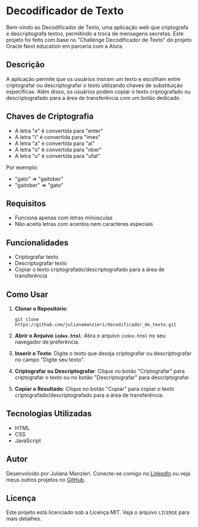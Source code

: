 # Decodificador de Texto

Bem-vindo ao Decodificador de Texto, uma aplicação web que criptografa e descriptografa textos, permitindo a troca de mensagens secretas. Este projeto foi feito com base no "Challenge Decodificador de Texto" do projeto Oracle Next education em parceria com a Alura.

## Descrição

A aplicação permite que os usuários insiram um texto e escolham entre criptografar ou descriptografar o texto utilizando chaves de substituição específicas. Além disso, os usuários podem copiar o texto criptografado ou descriptografado para a área de transferência com um botão dedicado.

## Chaves de Criptografia

- A letra "e" é convertida para "enter"
- A letra "i" é convertida para "imes"
- A letra "a" é convertida para "ai"
- A letra "o" é convertida para "ober"
- A letra "u" é convertida para "ufat"

Por exemplo:

- "gato" => "gaitober"
- "gaitober" => "gato"

## Requisitos

- Funciona apenas com letras minúsculas
- Não aceita letras com acentos nem caracteres especiais

## Funcionalidades

- Criptografar texto
- Descriptografar texto
- Copiar o texto criptografado/descriptografado para a área de transferência

## Como Usar

1. **Clonar o Repositório**:

   ```
   git clone https://github.com/julianamanzieri/decodificador_de_texto.git
   ```

2. **Abrir o Arquivo `index.html`**:
   Abra o arquivo `index.html` no seu navegador de preferência.

3. **Inserir o Texto**:
   Digite o texto que deseja criptografar ou descriptografar no campo "Digite seu texto".

4. **Criptografar ou Descriptografar**:
   Clique no botão "Criptografar" para criptografar o texto ou no botão "Descriptografar" para descriptografar.

5. **Copiar o Resultado**:
   Clique no botão "Copiar" para copiar o texto criptografado/descriptografado para a área de transferência.

## Tecnologias Utilizadas

- HTML
- CSS
- JavaScript

## Autor

Desenvolvido por Juliana Manzieri. Conecte-se comigo no [LinkedIn](https://www.linkedin.com/in/julianamanzieri/) ou veja meus outros projetos no [GitHub](https://github.com/julianamanzieri).

## Licença

Este projeto está licenciado sob a Licença MIT. Veja o arquivo `LICENSE` para mais detalhes.
